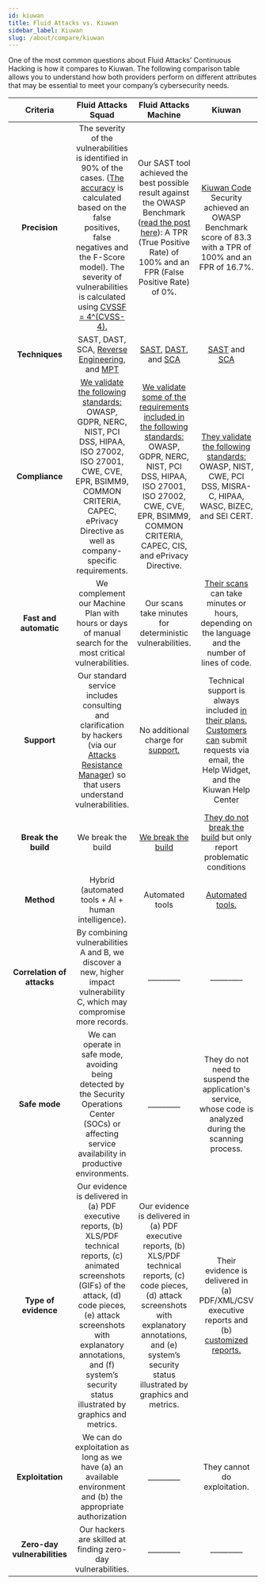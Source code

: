 ```yaml
---
id: kiuwan
title: Fluid Attacks vs. Kiuwan
sidebar_label: Kiuwan
slug: /about/compare/kiuwan
---
```


One of the most common questions about
Fluid Attacks’ Continuous Hacking is
how it compares to Kiuwan.
The following comparison table allows
you to understand how both providers perform
on different attributes that may be essential
to meet your company’s cybersecurity needs.

|         **Criteria**         |                                                                                                                                               **Fluid Attacks  Squad**                                                                                                                                              |                                                                                                                            **Fluid Attacks Machine**                                                                                                                           |                                                                                                        **Kiuwan**                                                                                                        |
|:----------------------------:|:-------------------------------------------------------------------------------------------------------------------------------------------------------------------------------------------------------------------------------------------------------------------------------------------------------------------:|:------------------------------------------------------------------------------------------------------------------------------------------------------------------------------------------------------------------------------------------------------------------------------:|:------------------------------------------------------------------------------------------------------------------------------------------------------------------------------------------------------------------------:|
| **Precision**                | The severity of the vulnerabilities is  identified in 90% of the cases. ([The  accuracy](/about/sla/accuracy/) is calculated based on the false  positives, false negatives and the F-Score  model). The severity of vulnerabilities is  calculated using [CVSSF = 4^(CVSS-4).](/about/faq/#adjustment-by-severity) | Our SAST tool achieved the best possible  result against the OWASP Benchmark  ([read the post here](https://fluidattacks.com/blog/owasp-benchmark-fluid-attacks/)): A TPR (True Positive  Rate) of 100% and an FPR (False Positive  Rate) of 0%.                               | [Kiuwan Code](https://www.kiuwan.com/blog/owasp-benchmark-diy/) Security achieved an   OWASP Benchmark score of 83.3 with a   TPR of 100% and an FPR of 16.7%.                                                           |
| **Techniques**               | SAST, DAST, SCA, [Reverse Engineering](https://fluidattacks.com/categories/re/), and [MPT](https://fluidattacks.com/categories/re/)                                                                                                                                                                                 | [SAST](https://fluidattacks.com/categories/sast/), [DAST](https://fluidattacks.com/categories/sast/), and [SCA](https://fluidattacks.com/categories/sca/)                                                                                                                      | [SAST](https://www.kiuwan.com/blog/owasp-benchmark-diy/) and [SCA](https://www.kiuwan.com/insights-open-source/)                                                                                                         |
| **Compliance**               | [We validate the following standards:](https://docs.fluidattacks.com/criteria/compliance/)  OWASP, GDPR, NERC, NIST, PCI DSS,  HIPAA, ISO 27002, ISO 27001, CWE, CVE,  EPR, BSIMM9, COMMON CRITERIA,  CAPEC, ePrivacy Directive as well as  company-specific requirements.                                          | [We validate some of the requirements  included in the following standards:](https://docs.fluidattacks.com/criteria/compliance/) OWASP, GDPR, NERC, NIST, PCI DSS,  HIPAA, ISO 27001, ISO 27002, CWE, CVE,  EPR, BSIMM9, COMMON CRITERIA,  CAPEC, CIS, and ePrivacy Directive. | [They validate the following standards:](https://www.kiuwan.com/blog/security-standards-in-software-development/)  OWASP, NIST, CWE, PCI DSS,  MISRA-C, HIPAA, WASC, BIZEC, and  SEI CERT.                               |
| **Fast and automatic**       | We complement our Machine Plan with   hours or days of manual search for the   most critical vulnerabilities.                                                                                                                                                                                                       | Our scans take minutes for deterministic   vulnerabilities.                                                                                                                                                                                                                    | [Their scans](https://www.kiuwan.com/docs/pages/viewpage.action?pageId=17727689) can take minutes or hours,   depending on the language and the number   of lines of code.                                               |
| **Support**                  | Our standard service includes consulting  and clarification by hackers (via our  [Attacks Resistance Manager](https://docs.fluidattacks.com/machine/web/arm)) so that users  understand vulnerabilities.                                                                                                            | No additional charge for [support.](/machine/web/support/live-chat)                                                                                                                                                                                                            | Technical support is always included [in   their plans. Customers can](https://www.kiuwan.com/docs/display/K5/Kiuwan+Technical+Support+Guide) submit requests   via email, the Help Widget, and the Kiuwan   Help Center |
| **Break the build**          | We break the build                                                                                                                                                                                                                                                                                                  | [We break the build](https://fluidattacks.com/solutions/devsecops/)                                                                                                                                                                                                            | [They do not break the build](https://www.kiuwan.com/press-releases/) but only   report problematic conditions                                                                                                           |
| **Method**                   | Hybrid (automated tools + AI + human   intelligence).                                                                                                                                                                                                                                                               | Automated tools                                                                                                                                                                                                                                                                | [Automated tools.](https://www.kiuwan.com/insights-open-source/)                                                                                                                                                         |
| **Correlation of attacks**   | By combining vulnerabilities A and B, we   discover a new, higher impact   vulnerability C, which may compromise   more records.                                                                                                                                                                                    | _________                                                                                                                                                                                                                                                                      | _________                                                                                                                                                                                                                |
| **Safe mode**                | We can operate in safe mode, avoiding   being detected by the Security   Operations Center (SOCs) or affecting   service availability in productive   environments.                                                                                                                                                 | _________                                                                                                                                                                                                                                                                      | They do not need to suspend the   application's service, whose code is   analyzed during the scanning process.                                                                                                           |
| **Type of evidence**         | Our evidence is delivered in (a) PDF   executive reports, (b) XLS/PDF technical   reports, (c) animated screenshots (GIFs)   of the attack, (d) code pieces, (e) attack   screenshots with explanatory annotations,   and (f) system’s security status illustrated   by graphics and metrics.                       | Our evidence is delivered in (a) PDF executive reports, (b) XLS/PDF technical reports, (c) code pieces, (d) attack screenshots with explanatory annotations, and (e) system’s security status illustrated by graphics and metrics.                                             | Their evidence is delivered in  (a) PDF/XML/CSV executive reports and   (b) [customized reports.](https://www.kiuwan.com/docs/display/K5/Getting+Started+with+Kiuwan)                                                    |
| **Exploitation**             | We can do exploitation as long as we   have (a) an available environment and   (b) the appropriate authorization                                                                                                                                                                                                    | _________                                                                                                                                                                                                                                                                      | They cannot do exploitation.                                                                                                                                                                                             |
| **Zero-day vulnerabilities** | Our hackers are skilled at finding   zero-day vulnerabilities.                                                                                                                                                                                                                                                      | _________                                                                                                                                                                                                                                                                      | _________                                                                                                                                                                                                                |
